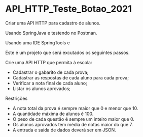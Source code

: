 # API_HTTP_Teste_Botao_2021
Criar uma API HTTP para cadastro de alunos.

Usando SpringJava e testendo no Postman.

Usando uma IDE SpringTools e 

Este é um projeto que será excutados os seguintes passos.

Crie uma API HTTP que permita à escola:
- Cadastrar o gabarito de cada prova;
- Cadastrar as respostas de cada aluno para cada prova;
- Verificar a nota final de cada aluno;
- Listar os alunos aprovados;

Restrições
- A nota total da prova é sempre maior que 0 e menor que 10.
- A quantidade máxima de alunos é 100.
- O peso de cada questão é sempre um inteiro maior que 0.
- Os alunos aprovados tem média de notas maior do que 7.
- A entrada e saída de dados deverá ser em JSON.
